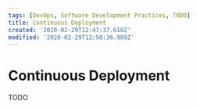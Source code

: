```yaml
---
tags: [DevOps, Software Development Practices, TODO]
title: Continuous Deployment
created: '2020-02-29T12:47:37.610Z'
modified: '2020-02-29T12:50:36.909Z'
---
```


# Continuous Deployment

TODO
